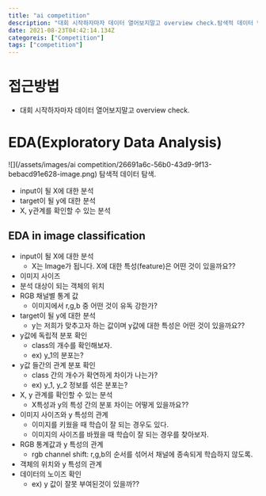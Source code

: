 ```yaml
---
title: "ai competition"
description: "대회 시작하자마자 데이터 열어보지말고 overview check.탐색적 데이터 탐색. 데이터를 사용하여 이루고자 하는 목표 확인데이터 확인input, output 정의방법론 수립데이터 처리모델 생성반복"
date: 2021-08-23T04:42:14.134Z
categoreis: ["Competition"]
tags: ["competition"]
---
```



# 접근방법
- 대회 시작하자마자 데이터 열어보지말고 overview check.
# EDA(Exploratory Data Analysis)
![](/assets/images/ai competition/26691a6c-56b0-43d9-9f13-bebacd91e628-image.png)
탐색적 데이터 탐색. 
- input이 될 X에 대한 분석
- target이 될 y에 대한 분석
- X, y관계를 확인할 수 있는 분석

## EDA in image classification
- input이 될 X에 대한 분석
  - X는 Image가 됩니다. X에 대한 특성(feature)은 어떤 것이 있을까요??
- 이미지 사이즈
- 분석 대상이 되는 객체의 위치
- RGB 채널별 통계 값
	- 이미지에서 r,g,b 중 어떤 것이 유독 강한가?
- target이 될 y에 대한 분석
	- y는 저희가 맞추고자 하는 값이며 y값에 대한 특성은 어떤 것이 있을까요?? 
- y값에 독립적 분포 확인
	- class의 개수를 확인해보자.
	- ex) y_1의 분포는?
- y값 들간의 관계 분포 확인
	- class 간의 개수가 확연하게 차이가 나는가?
	- ex) y_1, y_2 정보를 섞은 분포는?
- X, y 관계를 확인할 수 있는 분석
	- X특성과 y의 특성 간의 분포 차이는 어떻게 있을까요??
- 이미지 사이즈와 y 특성의 관계
	- 이미지를 키웠을 때 학습이 잘 되는 경우도 있다.
    - 이미지의 사이즈를 바꿨을 때 학습이 잘 되는 경우를 찾아보자.
- RGB 통계값과 y 특성의 관계
	- rgb channel shift: r,g,b의 순서를 섞어서 채널에 종속되게 학습하지 않도록.
- 객체의 위치와 y 특성의 관계
- 데이터의 노이즈 확인
	- ex) y 값이 잘못 부여된것이 있을까??

